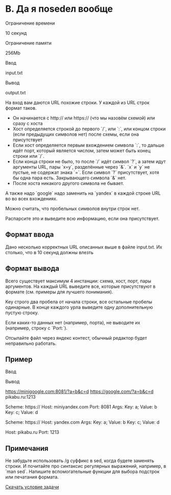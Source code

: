 B. Да я поsedел вообще
======================

Ограничение времени

10 секунд

Ограничение памяти

256Mb

Ввод

input.txt

Вывод

output.txt

На вход вам даются URL похожие строки. У каждой из URL строк формат таков.

*   Он начинается с http:// или https:// (что мы назовём схемой) или сразу с хоста
*   Хост определяется строкой до первого \`/\`, или \`:\`, или концом строки (если предыдущих символов нет) после схемы, если она присутствует
*   Если хост определяется первым вхождением символа \`:\`, то дальше идёт порт, который является числом, затем может быть конец строки или \`/\`.
*   Если конца строки не было, то после \`/\` идёт символ \`?\`, а затем идут аргументы URL, пары \`x=y\`, разделённые через \`&\`. \`x\` и \`y\` не пустые, не содержат знака \`=\`. Если символ \`?\` присутствует, хотя бы одна пара есть. Закрывающего символа \`&\` нет.
*   После хоста никакого другого символа не бывает.

А также надо \`google\` надо заменить на \`yandex\` в каждой строке URL во во всех вхождениях.

Можно считать, что пробельных символов внутри строк нет.

Распарсите это и выведите всю информацию, если она присутствует.

Формат ввода
------------

Дано несколько корректных URL описанных выше в файле input.txt. Их столько, что в 10 секунд должны влезть

Формат вывода
-------------

Всего существует максимум 4 инстанции: схема, хост, порт, пары аргументов. На каждый URL выведите все, которые присутствуют в формате (см. примеры для лучшего понимания).

Key строго два пробела от начала строки, все остальные пробелы одинарные. В конце каждого урла выведите одну дополнительную пустую строку.

Если каких-то данных нет (например, порта), не выводите их (например, строку c \`Port:\`).

Отсылайте файл через яндекс контест, обычный редактор будет неправильно работать.

Пример
------

Ввод

Вывод

https://minigoogle.com:8081/?a=b&c=d
https://google.com/?a=b&c=d
pikabu.ru:1213

Scheme: https://
Host: miniyandex.com
Port: 8081
Args:
  Key: a; Value: b
  Key: c; Value: d

Scheme: https://
Host: yandex.com
Args:
  Key: a; Value: b
  Key: c; Value: d

Host: pikabu.ru
Port: 1213

Примечания
----------

Не забудьте использовать /g суффикс в sed, когда будете заменять строки. И почитайте про синтаксис регулярных выражений, например, в \`man sed\`. Напишите вспомогательные функции для выбора подстрок или печатания формата.

[Скачать условие задачи](/contest/19356/download/B/)